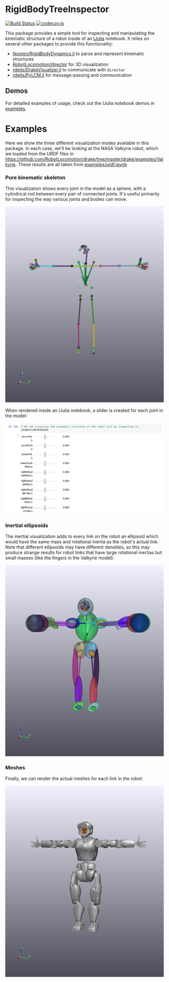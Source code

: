 # RigidBodyTreeInspector

[![Build Status](https://travis-ci.org/rdeits/RigidBodyTreeInspector.jl.svg?branch=master)](https://travis-ci.org/rdeits/RigidBodyTreeInspector.jl)
[![codecov.io](https://codecov.io/github/rdeits/RigidBodyTreeInspector.jl/coverage.svg?branch=master)](https://codecov.io/github/rdeits/RigidBodyTreeInspector.jl?branch=master)

This package provides a simple tool for inspecting and manipulating the kinematic structure of a robot inside of an [IJulia](https://github.com/JuliaLang/IJulia.jl) notebook. It relies on several other packages to provide this functionality:

* [tkoolen/RigidBodyDynamics.jl](https://github.com/tkoolen/RigidBodyDynamics.jl) to parse and represent kinematic structures
* [RobotLocomotion/director](https://github.com/RobotLocomotion/director) for 3D visualization
* [rdeits/DrakeVisualizer.jl](https://github.com/rdeits/DrakeVisualizer.jl) to communicate with `director`
* [rdeits/PyLCM.jl](https://github.com/rdeits/PyLCM.jl) for message-passing and communication

## Demos

For detailed examples of usage, check out the IJulia notebook demos in [examples](https://github.com/rdeits/RigidBodyTreeInspector.jl/tree/master/examples).

# Examples

Here we show the three different visualization modes available in this package. In each case, we'll be looking at the NASA Valkyrie robot, which we loaded from the URDF files in <https://github.com/RobotLocomotion/drake/tree/master/drake/examples/Valkyrie>. These results are all taken from [examples/urdf.ipynb](https://github.com/rdeits/RigidBodyTreeInspector.jl/blob/master/examples/urdf.ipynb)

### Pure kinematic skeleton

This visualization shows every joint in the model as a sphere, with a cylindrical rod between every pair of connected joints. It's useful primarily for inspecting the way various joints and bodies can move.

![valkyrie skeleton](img/val_skeleton.png)

When rendered inside an IJulia notebook, a slider is created for each joint in the model:

![inspector sliders](img/sliders.png)

### Inertial ellipsoids

The inertial visualization adds to every link on the robot an ellipsoid which would have the same mass and rotational inertia as the robot's actual link. Note that different ellipsoids may have different densities, so this may produce strange results for robot links that have large rotational inertias but small masses (like the fingers in the Valkyrie model):

![valkyrie inertia](img/val_inertia.png)

### Meshes

Finally, we can render the actual meshes for each link in the robot:

![valkyrie meshes](img/val_mesh.png)
